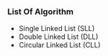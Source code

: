 ### List Of Algorithm
- Single Linked List (SLL)
- Double Linked List (DLL)
- Circular Linked List (CLL)

